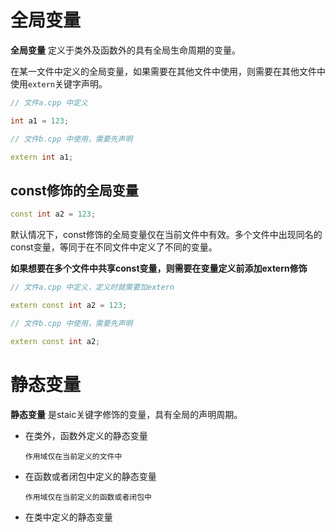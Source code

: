 # 全局变量

**全局变量** 定义于类外及函数外的具有全局生命周期的变量。

在某一文件中定义的全局变量，如果需要在其他文件中使用，则需要在其他文件中使用`extern`关键字声明。

```c++
// 文件a.cpp 中定义

int a1 = 123;

// 文件b.cpp 中使用，需要先声明

extern int a1;

```

## const修饰的全局变量

```c++
const int a2 = 123;
```

默认情况下，const修饰的全局变量仅在当前文件中有效。多个文件中出现同名的const变量，等同于在不同文件中定义了不同的变量。

**如果想要在多个文件中共享const变量，则需要在变量定义前添加extern修饰**

```c++
// 文件a.cpp 中定义，定义时就需要加extern

extern const int a2 = 123;

// 文件b.cpp 中使用，需要先声明

extern const int a2;

```

# 静态变量

**静态变量** 是staic关键字修饰的变量，具有全局的声明周期。

- 在类外，函数外定义的静态变量

      作用域仅在当前定义的文件中

- 在函数或者闭包中定义的静态变量

      作用域仅在当前定义的函数或者闭包中

- 在类中定义的静态变量

       
       



